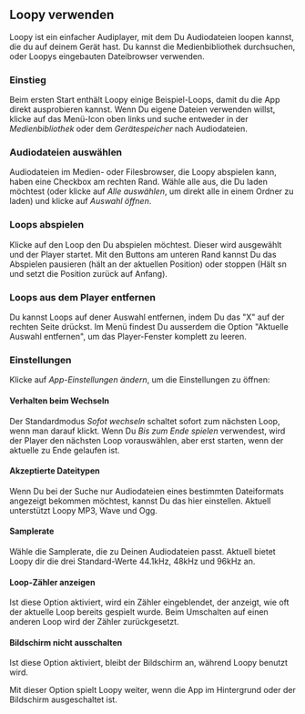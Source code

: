 ## Loopy verwenden

Loopy ist ein einfacher Audiplayer, mit dem Du Audiodateien loopen kannst, die du auf deinem Gerät
hast. Du kannst die Medienbibliothek durchsuchen, oder Loopys eingebauten Dateibrowser verwenden.

### Einstieg

Beim ersten Start enthält Loopy einige Beispiel-Loops, damit du die App direkt ausprobieren kannst.
Wenn Du eigene Dateien verwenden willst, klicke auf das Menü-Icon oben links und suche entweder in
der *Medienbibliothek* oder dem *Gerätespeicher* nach Audiodateien.

### Audiodateien auswählen

Audiodateien im Medien- oder Filesbrowser, die Loopy abspielen kann, haben eine Checkbox am rechten
Rand. Wähle alle aus, die Du laden möchtest (oder klicke auf *Alle auswählen*, um direkt alle in
einem Ordner zu laden) und klicke auf *Auswahl öffnen*.

### Loops abspielen

Klicke auf den Loop den Du abspielen möchtest. Dieser wird ausgewählt und der Player startet. Mit
den Buttons am unteren Rand kannst Du das Abspielen pausieren (hält an der aktuellen Position) oder
stoppen (Hält sn und setzt die Position zurück auf Anfang).

### Loops aus dem Player entfernen

Du kannst Loops auf dener Auswahl entfernen, indem Du das "X" auf der rechten Seite drückst. Im Menü
findest Du ausserdem die Option "Aktuelle Auswahl entfernen", um das Player-Fenster komplett zu
leeren.

### Einstellungen

Klicke auf *App-Einstellungen ändern*, um die Einstellungen zu öffnen:

#### Verhalten beim Wechseln

Der Standardmodus *Sofot wechseln* schaltet sofort zum nächsten Loop, wenn man darauf klickt. Wenn
Du *Bis zum Ende spielen* verwendest, wird der Player den nächsten Loop vorauswählen, aber erst
starten, wenn der aktuelle zu Ende gelaufen ist.

#### Akzeptierte Dateitypen

Wenn Du bei der Suche nur Audiodateien eines bestimmten Dateiformats angezeigt bekommen möchtest,
kannst Du das hier einstellen. Aktuell unterstützt Loopy MP3, Wave und Ogg.

#### Samplerate

Wähle die Samplerate, die zu Deinen Audiodateien passt. Aktuell bietet Loopy dir die drei
Standard-Werte 44.1kHz, 48kHz und 96kHz an.

#### Loop-Zähler anzeigen

Ist diese Option aktiviert, wird ein Zähler eingeblendet, der anzeigt, wie oft der aktuelle Loop
bereits gespielt wurde. Beim Umschalten auf einen anderen Loop wird der Zähler zurückgesetzt.

#### Bildschirm nicht ausschalten

Ist diese Option aktiviert, bleibt der Bildschirm an, während Loopy benutzt wird.

Mit dieser Option spielt Loopy weiter, wenn die App im Hintergrund oder der Bildschirm ausgeschaltet
ist.



